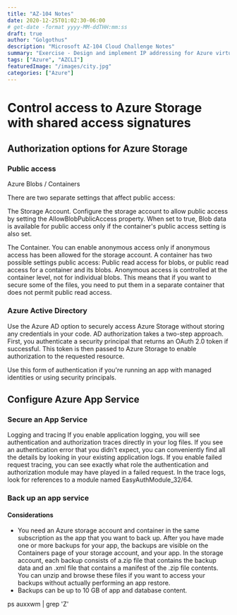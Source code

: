 ```yaml
---
title: "AZ-104 Notes"
date: 2020-12-25T01:02:30-06:00
# get-date -format yyyy-MM-ddTHH:mm:ss
draft: true
author: "Golgothus"
description: "Microsoft AZ-104 Cloud Challenge Notes"
summary: "Exercise - Design and implement IP addressing for Azure virtual networks "
tags: ["Azure", "AZCLI"]
featuredImage: "/images/city.jpg"
categories: ["Azure"]
---
```


#  Control access to Azure Storage with shared access signatures

## Authorization options for Azure Storage

### Public access

Azure Blobs / Containers

There are two separate settings that affect public access:

The Storage Account. Configure the storage account to allow public access by setting the AllowBlobPublicAccess property. When set to true, Blob data is available for public access only if the container's public access setting is also set.

The Container. You can enable anonymous access only if anonymous access has been allowed for the storage account. A container has two possible settings public access: Public read access for blobs, or public read access for a container and its blobs. Anonymous access is controlled at the container level, not for individual blobs. This means that if you want to secure some of the files, you need to put them in a separate container that does not permit public read access.

### Azure Active Directory

Use the Azure AD option to securely access Azure Storage without storing any credentials in your code. AD authorization takes a two-step approach. First, you authenticate a security principal that returns an OAuth 2.0 token if successful. This token is then passed to Azure Storage to enable authorization to the requested resource.

Use this form of authentication if you're running an app with managed identities or using security principals.

## Configure Azure App Service

### Secure an App Service

Logging and tracing
If you enable application logging, you will see authentication and authorization traces directly in your log files. If you see an authentication error that you didn’t expect, you can conveniently find all the details by looking in your existing application logs. If you enable failed request tracing, you can see exactly what role the authentication and authorization module may have played in a failed request. In the trace logs, look for references to a module named EasyAuthModule_32/64.

### Back up an app service

#### Considerations

- You need an Azure storage account and container in the same subscription as the app that you want to back up. After you have made one or more backups for your app, the backups are visible on the Containers page of your storage account, and your app. In the storage account, each backup consists of a.zip file that contains the backup data and an .xml file that contains a manifest of the .zip file contents. You can unzip and browse these files if you want to access your backups without actually performing an app restore.
- Backups can be up to 10 GB of app and database content.

ps auxxwm | grep 'Z'